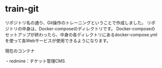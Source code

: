 # train-git
リポジトリ名の通り、Git操作のトレーニングということで作成しました。
リポジトリの中身は、Docker-composeのディレクトリです。
Docker-composeのセットアップが終わったら、中身の各ディレクトリにあるdocker-compose.ymlを使って各Webサービスが使用できるようになります。

現在のコンテナ

・redmine：チケット管理CMS

